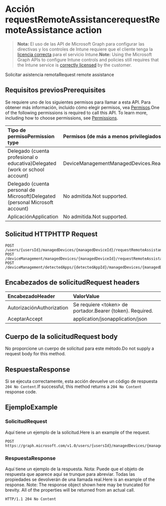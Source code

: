 # <a name="requestremoteassistance-action"></a><span data-ttu-id="2a7eb-101">Acción requestRemoteAssistance</span><span class="sxs-lookup"><span data-stu-id="2a7eb-101">requestRemoteAssistance action</span></span>

> <span data-ttu-id="2a7eb-102">**Nota:** El uso de las API de Microsoft Graph para configurar las directivas y los controles de Intune requiere que el cliente tenga la [licencia correcta](https://go.microsoft.com/fwlink/?linkid=839381) para el servicio Intune.</span><span class="sxs-lookup"><span data-stu-id="2a7eb-102">**Note:** Using the Microsoft Graph APIs to configure Intune controls and policies still requires that the Intune service is [correctly licensed](https://go.microsoft.com/fwlink/?linkid=839381) by the customer.</span></span>

<span data-ttu-id="2a7eb-103">Solicitar asistencia remota</span><span class="sxs-lookup"><span data-stu-id="2a7eb-103">Request remote assistance</span></span>
## <a name="prerequisites"></a><span data-ttu-id="2a7eb-104">Requisitos previos</span><span class="sxs-lookup"><span data-stu-id="2a7eb-104">Prerequisites</span></span>
<span data-ttu-id="2a7eb-p101">Se requiere uno de los siguientes permisos para llamar a esta API. Para obtener más información, incluido cómo elegir permisos, vea [Permisos](../../../concepts/permissions_reference.md).</span><span class="sxs-lookup"><span data-stu-id="2a7eb-p101">One of the following permissions is required to call this API. To learn more, including how to choose permissions, see [Permissions](../../../concepts/permissions_reference.md).</span></span>

|<span data-ttu-id="2a7eb-107">Tipo de permiso</span><span class="sxs-lookup"><span data-stu-id="2a7eb-107">Permission type</span></span>|<span data-ttu-id="2a7eb-108">Permisos (de más a menos privilegiados)</span><span class="sxs-lookup"><span data-stu-id="2a7eb-108">Permissions (from least to most privileged)</span></span>|
|:---|:---|
|<span data-ttu-id="2a7eb-109">Delegado (cuenta profesional o educativa)</span><span class="sxs-lookup"><span data-stu-id="2a7eb-109">Delegated (work or school account)</span></span>|<span data-ttu-id="2a7eb-110">DeviceManagementManagedDevices.ReadWrite.All</span><span class="sxs-lookup"><span data-stu-id="2a7eb-110">DeviceManagementManagedDevices.ReadWrite.All</span></span>|
|<span data-ttu-id="2a7eb-111">Delegado (cuenta personal de Microsoft)</span><span class="sxs-lookup"><span data-stu-id="2a7eb-111">Delegated (personal Microsoft account)</span></span>|<span data-ttu-id="2a7eb-112">No admitida.</span><span class="sxs-lookup"><span data-stu-id="2a7eb-112">Not supported.</span></span>|
|<span data-ttu-id="2a7eb-113">Aplicación</span><span class="sxs-lookup"><span data-stu-id="2a7eb-113">Application</span></span>|<span data-ttu-id="2a7eb-114">No admitida.</span><span class="sxs-lookup"><span data-stu-id="2a7eb-114">Not supported.</span></span>|

## <a name="http-request"></a><span data-ttu-id="2a7eb-115">Solicitud HTTP</span><span class="sxs-lookup"><span data-stu-id="2a7eb-115">HTTP Request</span></span>
<!-- {
  "blockType": "ignored"
}
-->
``` http
POST /users/{usersId}/managedDevices/{managedDeviceId}/requestRemoteAssistance
POST /deviceManagement/managedDevices/{managedDeviceId}/requestRemoteAssistance
POST /deviceManagement/detectedApps/{detectedAppId}/managedDevices/{managedDeviceId}/requestRemoteAssistance
```

## <a name="request-headers"></a><span data-ttu-id="2a7eb-116">Encabezados de solicitud</span><span class="sxs-lookup"><span data-stu-id="2a7eb-116">Request headers</span></span>
|<span data-ttu-id="2a7eb-117">Encabezado</span><span class="sxs-lookup"><span data-stu-id="2a7eb-117">Header</span></span>|<span data-ttu-id="2a7eb-118">Valor</span><span class="sxs-lookup"><span data-stu-id="2a7eb-118">Value</span></span>|
|:---|:---|
|<span data-ttu-id="2a7eb-119">Autorización</span><span class="sxs-lookup"><span data-stu-id="2a7eb-119">Authorization</span></span>|<span data-ttu-id="2a7eb-120">Se requiere &lt;token&gt; de portador.</span><span class="sxs-lookup"><span data-stu-id="2a7eb-120">Bearer {token}. Required.</span></span>|
|<span data-ttu-id="2a7eb-121">Aceptar</span><span class="sxs-lookup"><span data-stu-id="2a7eb-121">Accept</span></span>|<span data-ttu-id="2a7eb-122">application/json</span><span class="sxs-lookup"><span data-stu-id="2a7eb-122">application/json</span></span>|

## <a name="request-body"></a><span data-ttu-id="2a7eb-123">Cuerpo de la solicitud</span><span class="sxs-lookup"><span data-stu-id="2a7eb-123">Request body</span></span>
<span data-ttu-id="2a7eb-124">No proporcione un cuerpo de solicitud para este método.</span><span class="sxs-lookup"><span data-stu-id="2a7eb-124">Do not supply a request body for this method.</span></span>

## <a name="response"></a><span data-ttu-id="2a7eb-125">Respuesta</span><span class="sxs-lookup"><span data-stu-id="2a7eb-125">Response</span></span>
<span data-ttu-id="2a7eb-126">Si se ejecuta correctamente, esta acción devuelve un código de respuesta `204 No Content`.</span><span class="sxs-lookup"><span data-stu-id="2a7eb-126">If successful, this method returns a `204 No Content` response code.</span></span>

## <a name="example"></a><span data-ttu-id="2a7eb-127">Ejemplo</span><span class="sxs-lookup"><span data-stu-id="2a7eb-127">Example</span></span>
### <a name="request"></a><span data-ttu-id="2a7eb-128">Solicitud</span><span class="sxs-lookup"><span data-stu-id="2a7eb-128">Request</span></span>
<span data-ttu-id="2a7eb-129">Aquí tiene un ejemplo de la solicitud.</span><span class="sxs-lookup"><span data-stu-id="2a7eb-129">Here is an example of the request.</span></span>
``` http
POST https://graph.microsoft.com/v1.0/users/{usersId}/managedDevices/{managedDeviceId}/requestRemoteAssistance
```

### <a name="response"></a><span data-ttu-id="2a7eb-130">Respuesta</span><span class="sxs-lookup"><span data-stu-id="2a7eb-130">Response</span></span>
<span data-ttu-id="2a7eb-p102">Aquí tiene un ejemplo de la respuesta. Nota: Puede que el objeto de respuesta que aparece aquí se trunque para abreviar. Todas las propiedades se devolverán de una llamada real.</span><span class="sxs-lookup"><span data-stu-id="2a7eb-p102">Here is an example of the response. Note: The response object shown here may be truncated for brevity. All of the properties will be returned from an actual call.</span></span>
``` http
HTTP/1.1 204 No Content
```



